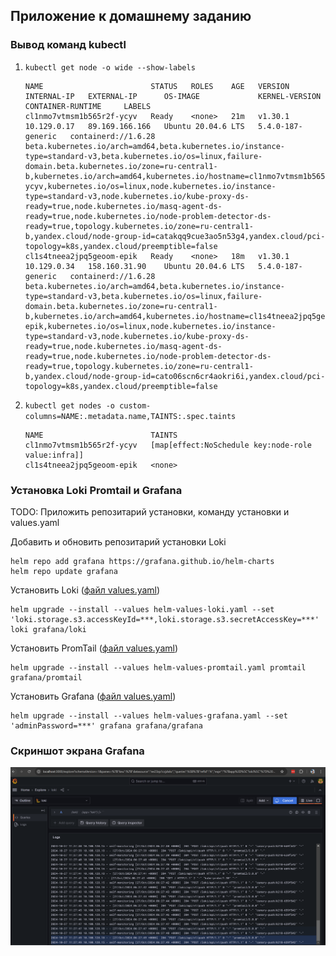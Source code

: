## Приложение к домашнему заданию

### Вывод команд kubectl 
1. `kubectl get node -o wide --show-labels` 
    ```shell
    NAME                        STATUS   ROLES    AGE   VERSION   INTERNAL-IP   EXTERNAL-IP      OS-IMAGE             KERNEL-VERSION      CONTAINER-RUNTIME     LABELS
    cl1nmo7vtmsm1b565r2f-ycyv   Ready    <none>   21m   v1.30.1   10.129.0.17   89.169.166.166   Ubuntu 20.04.6 LTS   5.4.0-187-generic   containerd://1.6.28   beta.kubernetes.io/arch=amd64,beta.kubernetes.io/instance-type=standard-v3,beta.kubernetes.io/os=linux,failure-domain.beta.kubernetes.io/zone=ru-central1-b,kubernetes.io/arch=amd64,kubernetes.io/hostname=cl1nmo7vtmsm1b565r2f-ycyv,kubernetes.io/os=linux,node.kubernetes.io/instance-type=standard-v3,node.kubernetes.io/kube-proxy-ds-ready=true,node.kubernetes.io/masq-agent-ds-ready=true,node.kubernetes.io/node-problem-detector-ds-ready=true,topology.kubernetes.io/zone=ru-central1-b,yandex.cloud/node-group-id=catakqq9cue3ao5n53g4,yandex.cloud/pci-topology=k8s,yandex.cloud/preemptible=false
    cl1s4tneea2jpq5geoom-epik   Ready    <none>   18m   v1.30.1   10.129.0.34   158.160.31.90    Ubuntu 20.04.6 LTS   5.4.0-187-generic   containerd://1.6.28   beta.kubernetes.io/arch=amd64,beta.kubernetes.io/instance-type=standard-v3,beta.kubernetes.io/os=linux,failure-domain.beta.kubernetes.io/zone=ru-central1-b,kubernetes.io/arch=amd64,kubernetes.io/hostname=cl1s4tneea2jpq5geoom-epik,kubernetes.io/os=linux,node.kubernetes.io/instance-type=standard-v3,node.kubernetes.io/kube-proxy-ds-ready=true,node.kubernetes.io/masq-agent-ds-ready=true,node.kubernetes.io/node-problem-detector-ds-ready=true,topology.kubernetes.io/zone=ru-central1-b,yandex.cloud/node-group-id=cato06scn6cr4aokri6i,yandex.cloud/pci-topology=k8s,yandex.cloud/preemptible=false
    ```
1. `kubectl get nodes -o custom-columns=NAME:.metadata.name,TAINTS:.spec.taints`
    ```shell
    NAME                        TAINTS
    cl1nmo7vtmsm1b565r2f-ycyv   [map[effect:NoSchedule key:node-role value:infra]]
    cl1s4tneea2jpq5geoom-epik   <none>
    ```
### Установка Loki Promtail и Grafana
TODO: Приложить репозитарий установки, команду установки и values.yaml

Добавить и обновить репозитарий установки Loki
```shell
helm repo add grafana https://grafana.github.io/helm-charts
helm repo update grafana
```
Установить Loki ([файл values.yaml](helm-values-loki.yaml))
```shell
helm upgrade --install --values helm-values-loki.yaml --set 'loki.storage.s3.accessKeyId=***,loki.storage.s3.secretAccessKey=***' loki grafana/loki
```
Установить PromTail ([файл values.yaml](helm-values-promtail.yaml))
```shell
helm upgrade --install --values helm-values-promtail.yaml promtail grafana/promtail
```
Установить Grafana ([файл values.yaml](helm-values-grafana.yaml))
```shell
helm upgrade --install --values helm-values-grafana.yaml --set 'adminPassword=***' grafana grafana/grafana
```
### Скриншот экрана Grafana
![Скриншот](screenshot-grafana-loki-datasource.png)